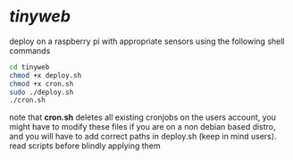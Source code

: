 # ***tinyweb***

deploy on a raspberry pi with appropriate sensors using the following shell commands 

```bash
cd tinyweb
chmod +x deploy.sh
chmod +x cron.sh
sudo ./deploy.sh
./cron.sh
```
note that **cron.sh** deletes all existing cronjobs on the users account, you might have to modify these files if you are on a non debian based distro, and you will have to add correct paths in deploy.sh (keep in mind users). read scripts before blindly applying them